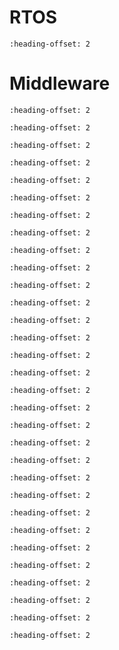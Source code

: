 # RTOS

```{include} ../../../../release/commonrn/topics/amazon_freertos_kernel.md
:heading-offset: 2
```

# Middleware

```{include} ../../../../release/commonrn/topics/CMSIS_DSP_Library.md
:heading-offset: 2
```

```{include} ../../../../release/commonrn/topics/nxp_edgefast_bluetooth_pal.md
:heading-offset: 2
```

```{include} ../../../../release/commonrn/topics/nxp_ethermind.md
:heading-offset: 2
```

```{include} ../../../../release/commonrn/topics/amazon_corehttp.md
:heading-offset: 2
```

```{include} ../../../../release/commonrn/topics/nxp_wifi.md
:heading-offset: 2
```

```{include} ../../../../release/commonrn/topics/nxp_usb_power_delivery.md
:heading-offset: 2
```

```{include} ../../../../release/commonrn/topics/nxp_usb.md
:heading-offset: 2
```

```{include} ../../../../release/commonrn/topics/intel_tinycbor.md
:heading-offset: 2
```

```{include} ../../../../release/commonrn/topics/rt_labs_soem.md
:heading-offset: 2
```

```{include} ../../../../release/commonrn/topics/nxp_sd_mmc_sdio_card.md
:heading-offset: 2
```

```{include} ../../../../release/commonrn/topics/PNGdec.md
:heading-offset: 2
```

```{include} ../../../../release/commonrn/topics/oasis_pkcs11.md
:heading-offset: 2
```

```{include} ../../../../release/commonrn/topics/cisco_openh264.md
:heading-offset: 2
```

```{include} ../../../../release/commonrn/topics/mcuboot_opensource.md
:heading-offset: 2
```

```{include} ../../../../release/commonrn/topics/arm_mbedtls.md
:heading-offset: 2
```

```{include} ../../../../release/commonrn/topics/nxp_voiceseeker_no_aec.md
:heading-offset: 2
```

```{include} ../../../../release/commonrn/topics/nxp_voice_intelligent_technology.md
:heading-offset: 2
```

```{include} ../../../../release/commonrn/topics/nxp_audio_voice_components.md
:heading-offset: 2
```

```{include} ../../../../release/commonrn/topics/nxp_maestro_audio_framework.md
:heading-offset: 2
```

```{include} ../../../../release/commonrn/topics/adam_dunkels_lwip.md
:heading-offset: 2
```

```{include} ../../../../release/commonrn/topics/nxp_eiq_machine_learning.md
:heading-offset: 2
```

```{include} ../../../../release/commonrn/topics/gabor_kiss_amosi_lvgl.md
:heading-offset: 2
```

```{include} ../../../../release/commonrn/topics/nodejs_llhttp.md
:heading-offset: 2
```

```{include} ../../../../release/commonrn/topics/christopher_haster_littlefs.md
:heading-offset: 2
```

```{include} ../../../../release/commonrn/topics/ijg_libjpeg.md
:heading-offset: 2
```

```{include} ../../../../release/commonrn/topics/nxp_freemaster.md
:heading-offset: 2
```

```{include} ../../../../release/commonrn/topics/elm_chan_fatfs.md
:heading-offset: 2
```

```{include} ../../../../release/commonrn/topics/segger_emwin.md
:heading-offset: 2
```

```{include} ../../../../release/commonrn/topics/daniel_beer_dhara.md
:heading-offset: 2
```

```{include} ../../../../release/commonrn/topics/dave_gamble_cjson.md
:heading-offset: 2
```

```{include} ../../../../release/commonrn/topics/amazon_aws_iot.md
:heading-offset: 2
```

